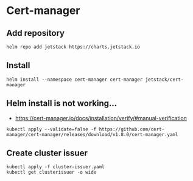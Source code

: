 # Cert-manager

## Add repository
```shell
helm repo add jetstack https://charts.jetstack.io
```

## Install
```shell
helm install --namespace cert-manager cert-manager jetstack/cert-manager
```

## Helm install is not working...
- https://cert-manager.io/docs/installation/verify/#manual-verification

```shell
kubectl apply --validate=false -f https://github.com/cert-manager/cert-manager/releases/download/v1.8.0/cert-manager.yaml
```

## Create cluster issuer
```shell
kubectl apply -f cluster-issuer.yaml
kubectl get clusterissuer -o wide
```
